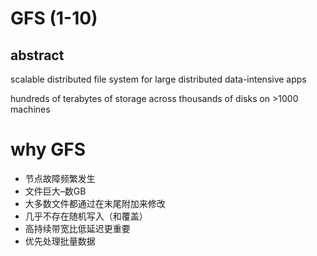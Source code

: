 # GFS (1-10)

## abstract
scalable distributed file system for large distributed data-intensive apps

hundreds of terabytes of storage across thousands of disks on >1000 machines

# why GFS
- 节点故障频繁发生
- 文件巨大–数GB
- 大多数文件都通过在末尾附加来修改
- 几乎不存在随机写入（和覆盖）
- 高持续带宽比低延迟更重要
- 优先处理批量数据

